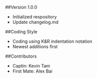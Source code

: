 ##Version 1.0.0
* Initialized respository 
* Update changelog.md

##Coding Style
* Coding using K&R indentation notation
* Newest additions first

##Contributors
* Captin: Kevin Tam 
* First Mate: Alex Bai
